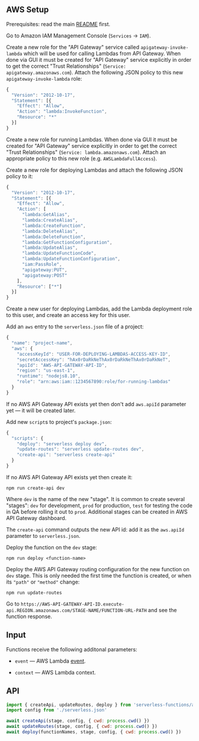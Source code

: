 ## AWS Setup

Prerequisites: read the main [README](https://github.com/catamphetamine/serverless-functions/blob/master/README.md) first.

Go to Amazon IAM Management Console (`Services` -> `IAM`).

Create a new role for the "API Gateway" service called `apigateway-invoke-lambda` which will be used for calling Lambdas from API Gateway. When done via GUI it must be created for "API Gateway" service explicitly in order to get the correct "Trust Relationships" (`Service: apigateway.amazonaws.com`). Attach the following JSON policy to this new `apigateway-invoke-lambda` role:

```js
{
  "Version": "2012-10-17",
  "Statement": [{
    "Effect": "Allow",
    "Action": "lambda:InvokeFunction",
    "Resource": "*"
  }]
}
```

Create a new role for running Lambdas. When done via GUI it must be created for "API Gateway" service explicitly in order to get the correct "Trust Relationships" (`Service: lambda.amazonaws.com`). Attach an appropriate policy to this new role (e.g. `AWSLambdaFullAccess`).

Create a new role for deploying Lambdas and attach the following JSON policy to it:

```js
{
  "Version": "2012-10-17",
  "Statement": [{
    "Effect": "Allow",
    "Action": [
      "lambda:GetAlias",
      "lambda:CreateAlias",
      "lambda:CreateFunction",
      "lambda:DeleteAlias",
      "lambda:DeleteFunction",
      "lambda:GetFunctionConfiguration",
      "lambda:UpdateAlias",
      "lambda:UpdateFunctionCode",
      "lambda:UpdateFunctionConfiguration",
      "iam:PassRole",
      "apigateway:PUT",
      "apigateway:POST"
    ],
    "Resource": ["*"]
  }]
}
```

Create a new user for deploying Lambdas, add the Lambda deployment role to this user, and create an access key for this user.

Add an `aws` entry to the `serverless.json` file of a project:

```js
{
  "name": "project-name",
  "aws": {
    "accessKeyId": "USER-FOR-DEPLOYING-LAMBDAS-ACCESS-KEY-ID",
    "secretAccessKey": "hAx0rDaRkNeThAx0rDaRkNeThAx0rDaRkNeT",
    "apiId": "AWS-API-GATEWAY-API-ID",
    "region": "us-east-1",
    "runtime": "nodejs8.10",
    "role": "arn:aws:iam::1234567890:role/for-running-lambdas"
  }
}
```

If no AWS API Gateway API exists yet then don't add `aws.apiId` parameter yet — it will be created later.

Add new `script`s to project's `package.json`:

```js
{
  "scripts": {
    "deploy": "serverless deploy dev",
    "update-routes": "serverless update-routes dev",
    "create-api": "serverless create-api"
  }
}
```

If no AWS API Gateway API exists yet then create it:

```
npm run create-api dev
```

Where `dev` is the name of the new "stage". It is common to create several "stages": `dev` for development, `prod` for production, `test` for testing the code in QA before rolling it out to `prod`. Additional stages can be created in AWS API Gateway dashboard.

The `create-api` command outputs the new API id: add it as the `aws.apiId` parameter to `serverless.json`.

Deploy the function on the `dev` stage:

```
npm run deploy <function-name>
```

Deploy the AWS API Gateway routing configuration for the new function on `dev` stage. This is only needed the first time the function is created, or when its `"path"` or `"method"` change:

```
npm run update-routes
```

Go to `https://AWS-API-GATEWAY-API-ID.execute-api.REGION.amazonaws.com/STAGE-NAME/FUNCTION-URL-PATH` and see the function response.

## Input

Functions receive the following additonal parameters:

  * `event` — AWS Lambda [event](https://docs.aws.amazon.com/apigateway/latest/developerguide/set-up-lambda-proxy-integrations.html#api-gateway-simple-proxy-for-lambda-input-format).

  * `context` — AWS Lambda context.

## API

```js
import { createApi, updateRoutes, deploy } from 'serverless-functions/aws-lambda'
import config from './serverless.json'

await createApi(stage, config, { cwd: process.cwd() })
await updateRoutes(stage, config, { cwd: process.cwd() })
await deploy(functionNames, stage, config, { cwd: process.cwd() })
```